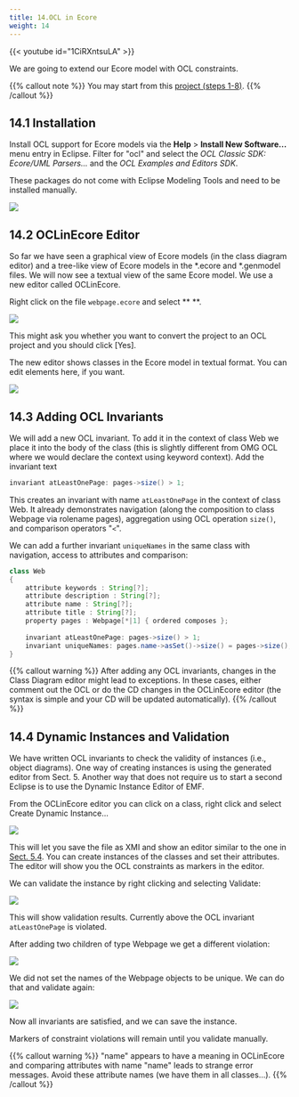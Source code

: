 ```yaml
---
title: 14.OCL in Ecore
weight: 14
---
```



{{< youtube id="1CiRXntsuLA" >}}


We are going to extend our Ecore model with OCL constraints.

{{% callout note %}}
You may start from this [project (steps 1-8)](https://github.com/se-buw/emf-tutorial-part1).
{{% /callout %}}

## 14.1 Installation

Install OCL support for Ecore models via the **Help** \> **Install New Software...​** menu entry in Eclipse. Filter for "ocl" and select the *OCL Classic SDK: Ecore/UML Parsers...* and the *OCL Examples and Editors SDK*.

These packages do not come with Eclipse Modeling Tools and need to be installed manually.

![](/gse/img/image47.png)

## 14.2 OCLinEcore Editor

So far we have seen a graphical view of Ecore models (in the class diagram editor) and a tree-like view of Ecore models in the \*.ecore and \*.genmodel files. We will now see a textual view of the same Ecore model. We use a new editor called OCLinEcore.

Right click on the file ``webpage.ecore`` and select ** **.

![](/gse/img/image48.png)

This might ask you whether you want to convert the project to an OCL project and you should click \[Yes\].

The new editor shows classes in the Ecore model in textual format. You can edit elements here, if you want.

![](/gse/img/image49.png)

## 14.3 Adding OCL Invariants

We will add a new OCL invariant. To add it in the context of class Web we place it into the body of the class (this is slightly different from OMG OCL where we would declare the context using keyword context). Add the invariant text

```java
invariant atLeastOnePage: pages->size() > 1;
```	


This creates an invariant with name ``atLeastOnePage`` in the context of class Web. It already demonstrates navigation (along the composition to class Webpage via rolename pages), aggregation using OCL operation ``size()``, and comparison operators "``<``".

We can add a further invariant ``uniqueNames`` in the same class with navigation, access to attributes and comparison:

```java	
class Web
{
    attribute keywords : String[?];
    attribute description : String[?];
    attribute name : String[?];
    attribute title : String[?];
    property pages : Webpage[*|1] { ordered composes };
    
    invariant atLeastOnePage: pages->size() > 1;
    invariant uniqueNames: pages.name->asSet()->size() = pages->size();
}
```

{{% callout warning %}}
After adding any OCL invariants, changes in the Class Diagram editor might lead to exceptions. In these cases, either comment out the OCL or do the CD changes in the OCLinEcore editor (the syntax is simple and your CD will be updated automatically).
{{% /callout %}}

## 14.4 Dynamic Instances and Validation

We have written OCL invariants to check the validity of instances (i.e., object diagrams). One way of creating instances is using the generated editor from Sect. 5. Another way that does not require us to start a second Eclipse is to use the Dynamic Instance Editor of EMF.

From the OCLinEcore editor you can click on a class, right click and select Create Dynamic Instance...

![](/gse/img/image50.png)

This will let you save the file as XMI and show an editor similar to the one in [Sect. 5.4](5.Create%20EMF%20Editor%20plug-ins.md#54-edit-your-model). You can create instances of the classes and set their attributes. The editor will show you the OCL constraints as markers in the editor.

We can validate the instance by right clicking and selecting Validate:

![](/gse/img/image51.png)

This will show validation results. Currently above the OCL invariant ``atLeastOnePage`` is violated.

After adding two children of type Webpage we get a different violation:

![](/gse/img/image52.png)

We did not set the names of the Webpage objects to be unique. We can do that and validate again:

![](/gse/img/image53.png)

Now all invariants are satisfied, and we can save the instance.

Markers of constraint violations will remain until you validate manually.

{{% callout warning %}}
"name" appears to have a meaning in OCLinEcore and comparing attributes with name "name" leads to strange error messages. Avoid these attribute names (we have them in all classes...).
{{% /callout %}}
